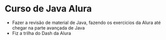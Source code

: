 # Curso de Java Alura

- Fazer a revisão de material de Java, fazendo os exercicios da Alura até chegar na parte avançada de Java
- Fiz a trilha do Dash da Alura

